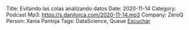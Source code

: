 Title: Evitando las colas analizando datos
Date: 2020-11-14
Category: Podcast
Mp3: https://s.danilorca.com/2020-11-14.mp3
Company: ZeroQ
Person: Xania Pantoja
Tags: DataScience, Queue
<a href="https://s.danilorca.com/2020-11-14.mp3" type="audio/mpeg">
Escuchar
</a>
